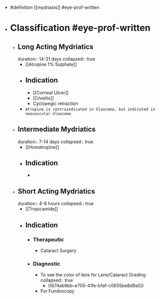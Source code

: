 - #definition [[mydriasis]] #eye-prof-written
- # Classification #eye-prof-written
	- ## Long Acting Mydriatics
	  duration:: 14-21 days
	  collapsed:: true
		- [[Atropine 1% Sulphate]]
		- ## Indication
			- [[Corneal Ulcer]]
			- [[Uveitis]]
			- Cyclopegic retraction
		- `Atropine is contraindicated in Glaucoma, but indicated in neovascular Glaucoma`
	- ## Intermediate Mydriatics
	  duration:: 7-14 days
	  collapsed:: true
		- [[Homatropine]]
		- ## Indication
			-
	- ## Short Acting Mydriatics
	  duration:: 4-6 hours
	  collapsed:: true
		- [[Tropicamide]]
		- ## Indication
			- ### Therapeutic
				- Cataract Surgery
			- ### Diagnostic
				- To see the color of lens for Lens/Cataract Grading
				  collapsed:: true
					- ((674ab9bb-e705-41fe-b1af-c0655be8d9a5))
				- For Fundoscopy